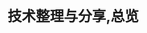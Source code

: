 <!--
 * @Author: Wancheng Wancheng@ideamake.cn
 * @Date: 2024-05-27 08:53:00
 * @LastEditors: niu niuwancheng@gamil.com
 * @LastEditTime: 2024-10-31 23:02:03
 * @FilePath: /vite/index.md
 * @Description: 这是默认设置,请设置`customMade`, 打开koroFileHeader查看配置 进行设置: https://github.com/OBKoro1/koro1FileHeader/wiki/%E9%85%8D%E7%BD%AE
-->
# 技术整理与分享,总览
